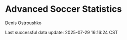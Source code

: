 # Advanced Soccer Statistics
Denis Ostroushko

<!-- gfm -->

Last successful data update: 2025-07-29 16:16:24 CST
